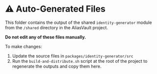 # ⚠️ Auto-Generated Files

This folder contains the output of the shared `identity-generator` module from the `/shared` directory in the AliasVault project.

**Do not edit any of these files manually.**

To make changes:
1. Update the source files in `packages/identity-generator/src`
2. Run the `build-and-distribute.sh` script at the root of the project to regenerate the outputs and copy them here.
